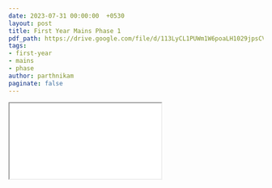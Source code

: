 ```yaml
---
date: 2023-07-31 00:00:00  +0530
layout: post
title: First Year Mains Phase 1
pdf_path: https://drive.google.com/file/d/113LyCL1PUWm1W6poaLH1029jpsCV7_4H/preview?usp=sharing
tags: 
- first-year
- mains
- phase
author: parthnikam
paginate: false
---
```


<iframe class="embed-pdf" src="{{ page.pdf_path }}#toolbar=0" seamless="seamless" scrolling="no" style="overflow:hidden"></iframe>
